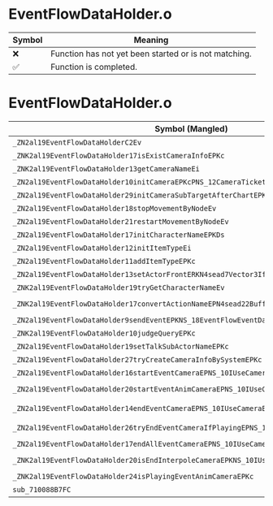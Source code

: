 # EventFlowDataHolder.o
| Symbol | Meaning 
| ------------- | ------------- 
| :x: | Function has not yet been started or is not matching. 
| :white_check_mark: | Function is completed. 


# EventFlowDataHolder.o
| Symbol (Mangled) | Symbol (Demangled) | Decompiled? |
| ------------- |  ------------- | ------------- |
| `_ZN2al19EventFlowDataHolderC2Ev` | `al::EventFlowDataHolder::EventFlowDataHolder(void)` | :x: |
| `_ZNK2al19EventFlowDataHolder17isExistCameraInfoEPKc` | `al::EventFlowDataHolder::isExistCameraInfo(char const*)const` | :x: |
| `_ZNK2al19EventFlowDataHolder13getCameraNameEi` | `al::EventFlowDataHolder::getCameraName(int)const` | :x: |
| `_ZN2al19EventFlowDataHolder10initCameraEPKcPNS_12CameraTicketE` | `al::EventFlowDataHolder::initCamera(char const*,al::CameraTicket *)` | :x: |
| `_ZN2al19EventFlowDataHolder29initCameraSubTargetAfterChartEPKNS_9LiveActorE` | `al::EventFlowDataHolder::initCameraSubTargetAfterChart(al::LiveActor const*)` | :x: |
| `_ZN2al19EventFlowDataHolder18stopMovementByNodeEv` | `al::EventFlowDataHolder::stopMovementByNode(void)` | :x: |
| `_ZN2al19EventFlowDataHolder21restartMovementByNodeEv` | `al::EventFlowDataHolder::restartMovementByNode(void)` | :x: |
| `_ZN2al19EventFlowDataHolder17initCharacterNameEPKDs` | `al::EventFlowDataHolder::initCharacterName(char16_t const*)` | :x: |
| `_ZN2al19EventFlowDataHolder12initItemTypeEi` | `al::EventFlowDataHolder::initItemType(int)` | :x: |
| `_ZN2al19EventFlowDataHolder11addItemTypeEPKc` | `al::EventFlowDataHolder::addItemType(char const*)` | :x: |
| `_ZN2al19EventFlowDataHolder13setActorFrontERKN4sead7Vector3IfEE` | `al::EventFlowDataHolder::setActorFront(sead::Vector3<float> const&)` | :x: |
| `_ZNK2al19EventFlowDataHolder19tryGetCharacterNameEv` | `al::EventFlowDataHolder::tryGetCharacterName(void)const` | :x: |
| `_ZNK2al19EventFlowDataHolder17convertActionNameEPN4sead22BufferedSafeStringBaseIcEEPKc` | `al::EventFlowDataHolder::convertActionName(sead::BufferedSafeStringBase<char> *,char const*)const` | :x: |
| `_ZN2al19EventFlowDataHolder9sendEventEPKNS_18EventFlowEventDataE` | `al::EventFlowDataHolder::sendEvent(al::EventFlowEventData const*)` | :x: |
| `_ZNK2al19EventFlowDataHolder10judgeQueryEPKc` | `al::EventFlowDataHolder::judgeQuery(char const*)const` | :x: |
| `_ZN2al19EventFlowDataHolder19setTalkSubActorNameEPKc` | `al::EventFlowDataHolder::setTalkSubActorName(char const*)` | :x: |
| `_ZN2al19EventFlowDataHolder27tryCreateCameraInfoBySystemEPKc` | `al::EventFlowDataHolder::tryCreateCameraInfoBySystem(char const*)` | :x: |
| `_ZN2al19EventFlowDataHolder16startEventCameraEPNS_10IUseCameraEPKci` | `al::EventFlowDataHolder::startEventCamera(al::IUseCamera *,char const*,int)` | :x: |
| `_ZN2al19EventFlowDataHolder20startEventAnimCameraEPNS_10IUseCameraEPKcS4_i` | `al::EventFlowDataHolder::startEventAnimCamera(al::IUseCamera *,char const*,char const*,int)` | :x: |
| `_ZN2al19EventFlowDataHolder14endEventCameraEPNS_10IUseCameraEPKcib` | `al::EventFlowDataHolder::endEventCamera(al::IUseCamera *,char const*,int,bool)` | :x: |
| `_ZN2al19EventFlowDataHolder26tryEndEventCameraIfPlayingEPNS_10IUseCameraEPKcib` | `al::EventFlowDataHolder::tryEndEventCameraIfPlaying(al::IUseCamera *,char const*,int,bool)` | :x: |
| `_ZN2al19EventFlowDataHolder17endAllEventCameraEPNS_10IUseCameraE` | `al::EventFlowDataHolder::endAllEventCamera(al::IUseCamera *)` | :x: |
| `_ZNK2al19EventFlowDataHolder20isEndInterpoleCameraEPKNS_10IUseCameraEPKc` | `al::EventFlowDataHolder::isEndInterpoleCamera(al::IUseCamera const*,char const*)const` | :x: |
| `_ZNK2al19EventFlowDataHolder24isPlayingEventAnimCameraEPKc` | `al::EventFlowDataHolder::isPlayingEventAnimCamera(char const*)const` | :x: |
| `sub_710088B7FC` | `` | :x: |
